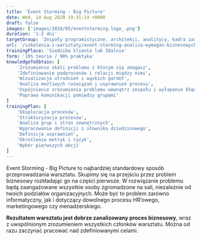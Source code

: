 ```yaml
---
title: 'Event Storming - Big Picture'
date: Wed, 14 Aug 2020 19:31:14 +0000
draft: false
images: ['images/2018/05/eventstorming.logo_.png']
duration: '1-2 dni'
targetGroup: 'Zespoły programistyczne, architekci, analitycy, kadra zarządzająca'
url: '/szkolenia-i-warsztaty/event-storming-analiza-wymagan-biznesowych'
trainingPlace: 'Siedziba klienta lub Zdalnie'
form: '10% teoria / 90% praktyka'
knowledgeToObtain: [
    'Zrozumienie skali problemu z którym się zmagasz', 
    'Zdefiniowanie podprocesów i relacji między nimi', 
    'Wizualizacja utrudnień i wąskich gardeł', 
    'Analiza możliwych rozwiązań i usprawnień procesu', 
    'Uspójnienie zrozumienia problemu wewnątrz zespołu i wyłapanie błędów', 
    'Poprawa komunikacji pomiędzy grupami'
]
trainingPlan: [
    'Eksploracja procesów', 
    'Strukturyzacja procesów', 
    'Analiza grup i stron zewnętrznych',
    'Wypracowanie definicji i słownika dziedzinowego',
    'Definicja usprawnień', 
    'Określenie metryk i ryzyk', 
    'Wybór pierwszych akcji'
]
---
```

Event Storming  - Big Picture to najbardziej standardowy sposób przeprowadzania warsztatu. Skupimy się na przejściu przez problem biznesowy rozkładając go na części pierwsze. W rozwiązanie problemu będą zaangażowane wszystkie osoby zgromadzone na sali, niezależnie od twoich podziałów organizacyjnych. Może być to problem zarówno informatyczny, jak i dotyczący dowolnego procesu HR’owego, marketingowego czy menadżerskiego.

**Rezultatem warsztatu jest dobrze zanalizowany proces biznesowy**, wraz z uwspólnionym zrozumieniem wszystkich członków warsztatu. Można od razu zaczynać pracować nad zdefiniowanymi celami. 